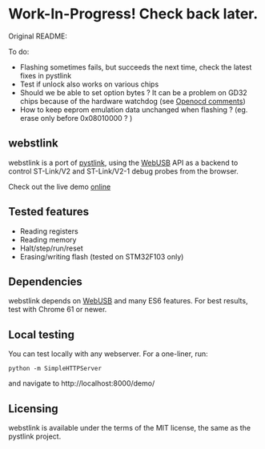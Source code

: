 # Work-In-Progress! Check back later.

Original README:

To do:
* Flashing sometimes fails, but succeeds the next time, check the latest fixes in pystlink
* Test if unlock also works on various chips
* Should we be able to set option bytes ? It can be a problem on GD32 chips because of the hardware watchdog (see [Openocd comments](https://github.com/openocd-org/openocd/blob/9501b263e0ae127b012f5c5e3ba5dffcc7daa8d1/src/flash/nor/stm32f1x.c#L875))
* How to keep eeprom emulation data unchanged when flashing ? (eg. erase only before 0x08010000 ? ) 

webstlink
---------
webstlink is a port of [pystlink](https://github.com/pavelrevak/pystlink), using the [WebUSB](https://wicg.github.io/webusb/) API as a backend to control ST-Link/V2 and ST-Link/V2-1 debug probes from the browser.

Check out the live demo [online](https://devanlai.github.io/webstlink/demo/) 

Tested features
---------------
* Reading registers
* Reading memory
* Halt/step/run/reset
* Erasing/writing flash (tested on STM32F103 only)

Dependencies
------------
webstlink depends on [WebUSB](https://caniuse.com/#feat=webusb) and many ES6 features.
For best results, test with Chrome 61 or newer.

Local testing
-------------
You can test locally with any webserver. For a one-liner, run:

    python -m SimpleHTTPServer

and navigate to http://localhost:8000/demo/

Licensing
---------
webstlink is available under the terms of the MIT license, the same as the pystlink project.
